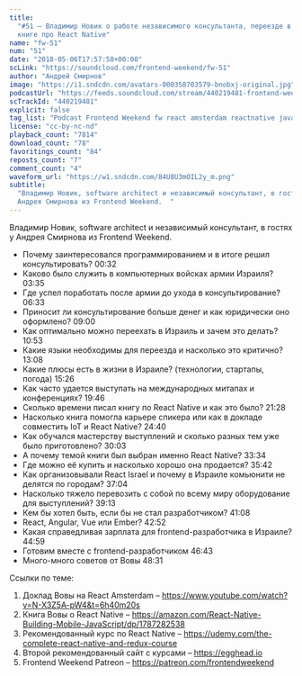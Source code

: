 ```yaml
---
title:
  "#51 – Владимир Новик о работе независимого консультанта, переезде в Израиль и
  книге про React Native"
name: "fw-51"
num: "51"
date: "2018-05-06T17:57:58+00:00"
scLink: "https://soundcloud.com/frontend-weekend/fw-51"
author: "Андрей Смирнов"
image: "https://i1.sndcdn.com/avatars-000358703579-bnobxj-original.jpg"
podcastUrl: "https://feeds.soundcloud.com/stream/440219481-frontend-weekend-fw-51.m4a"
scTrackId: "440219481"
explicit: false
tag_list: "Podcast Frontend Weekend fw react amsterdam reactnative javascript"
license: "cc-by-nc-nd"
playback_count: "7814"
download_count: "78"
favoritings_count: "84"
reposts_count: "7"
comment_count: "4"
waveform_url: "https://w1.sndcdn.com/84U8U3mOIL2y_m.png"
subtitle:
  "Владимир Новик, software architect и независимый консультант, в гостях у
  Андрея Смирнова из Frontend Weekend.  "
---
```


Владимир Новик, software architect и независимый консультант, в гостях у Андрея
Смирнова из Frontend Weekend.

- Почему заинтересовался программированием и в итоге решил консультировать?
  <timecode sec="32">00:32</timecode>
- Каково было служить в компьютерных войсках армии Израиля?
  <timecode sec="215">03:35</timecode>
- Где успел поработать после армии до ухода в консультирование?
  <timecode sec="393">06:33</timecode>
- Приносит ли консультирование больше денег и как юридически оно оформлено?
  <timecode sec="540">09:00</timecode>
- Как оптимально можно переехать в Израиль и зачем это делать?
  <timecode sec="653">10:53</timecode>
- Какие языки необходимы для переезда и насколько это критично?
  <timecode sec="788">13:08</timecode>
- Какие плюсы есть в жизни в Израиле? (технологии, стартапы, погода)
  <timecode sec="926">15:26</timecode>
- Как часто удается выступать на международных митапах и конференциях?
  <timecode sec="1186">19:46</timecode>
- Сколько времени писал книгу по React Native и как это было?
  <timecode sec="1288">21:28</timecode>
- Насколько книга помогла карьере спикера или как в докладе совместить IoT и
  React Native? <timecode sec="1480">24:40</timecode>
- Как обучался мастерству выступлений и сколько разных тем уже было
  приготовлено? <timecode sec="1803">30:03</timecode>
- А почему темой книги был выбран именно React Native?
  <timecode sec="2014">33:34</timecode>
- Где можно её купить и насколько хорошо она продается?
  <timecode sec="2142">35:42</timecode>
- Как организовывали React Israel и почему в Израиле комьюнити не делятся по
  городам? <timecode sec="2224">37:04</timecode>
- Насколько тяжело перевозить с собой по всему миру оборудование для
  выступлений? <timecode sec="2353">39:13</timecode>
- Кем бы хотел быть, если бы не стал разработчиком?
  <timecode sec="2468">41:08</timecode>
- React, Angular, Vue или Ember? <timecode sec="2572">42:52</timecode>
- Какая справедливая зарплата для frontend-разработчика в Израиле?
  <timecode sec="2699">44:59</timecode>
- Готовим вместе с frontend-разработчиком <timecode sec="2803">46:43</timecode>
- Много-много советов от Вовы <timecode sec="2911">48:31</timecode>

Ссылки по теме:

1. Доклад Вовы на React Amsterdam –
   <https://www.youtube.com/watch?v=N-X3Z5A-pW4&t=6h40m20s>
2. Книга Вовы о React Native –
   <https://amazon.com/React-Native-Building-Mobile-JavaScript/dp/1787282538>
3. Рекомендованный курс по React Native –
   <https://udemy.com/the-complete-react-native-and-redux-course>
4. Второй рекомендованный сайт с курсами – <https://egghead.io>
5. Frontend Weekend Patreon – <https://patreon.com/frontendweekend>
